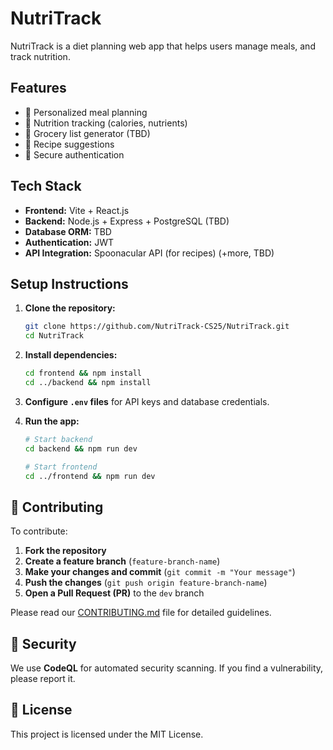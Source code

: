 # NutriTrack

NutriTrack is a diet planning web app that helps users manage meals, and track nutrition.

## Features

- 🥗 Personalized meal planning
- 🔢 Nutrition tracking (calories, nutrients)
- 📅 Grocery list generator (TBD)
- 🍳 Recipe suggestions
- 🔐 Secure authentication

## Tech Stack

- **Frontend:** Vite + React.js
- **Backend:** Node.js + Express + PostgreSQL (TBD)
- **Database ORM:** TBD
- **Authentication:** JWT
- **API Integration:** Spoonacular API (for recipes) (+more, TBD)

## Setup Instructions

1. **Clone the repository:**

   ```sh
   git clone https://github.com/NutriTrack-CS25/NutriTrack.git
   cd NutriTrack
   ```

2. **Install dependencies:**

   ```sh
   cd frontend && npm install
   cd ../backend && npm install
   ```

3. **Configure `.env` files** for API keys and database credentials.
4. **Run the app:**

   ```sh
   # Start backend
   cd backend && npm run dev

   # Start frontend
   cd ../frontend && npm run dev
   ```

## 📝 Contributing

To contribute:

1. **Fork the repository**
2. **Create a feature branch** (`feature-branch-name`)
3. **Make your changes and commit** (`git commit -m "Your message"`)
4. **Push the changes** (`git push origin feature-branch-name`)
5. **Open a Pull Request (PR)** to the `dev` branch

Please read our [CONTRIBUTING.md](CONTRIBUTING.md) file for detailed guidelines.

## 🔐 Security

We use **CodeQL** for automated security scanning. If you find a vulnerability, please report it.

## 📜 License

This project is licensed under the MIT License.
